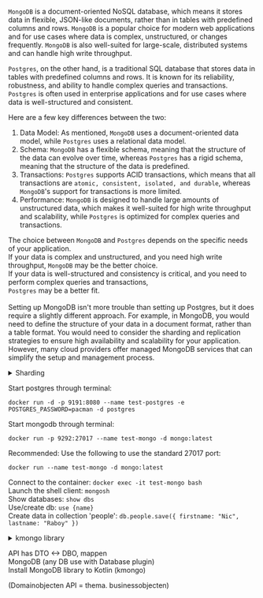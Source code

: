 `MongoDB` is a document-oriented NoSQL database, which means it stores data in flexible, JSON-like documents,
rather than in tables with predefined columns and rows. `MongoDB` is a popular choice for modern web applications
and for use cases where data is complex, unstructured, or changes frequently.
`MongoDB` is also well-suited for large-scale, distributed systems and can handle high write throughput.


`Postgres`, on the other hand, is a traditional SQL database that stores data in tables with predefined 
columns and rows. It is known for its reliability, robustness, 
and ability to handle complex queries and transactions.
`Postgres` is often used in enterprise applications and for use cases where data is well-structured and consistent.


Here are a few key differences between the two:
<br>
1. Data Model: As mentioned, `MongoDB` uses a document-oriented data model,
while `Postgres` uses a relational data model.
   <br>
2. Schema: `MongoDB` has a flexible schema, meaning that the structure of the data can evolve over time,
whereas `Postgres` has a rigid schema, meaning that the structure of the data is predefined.
   <br>
3. Transactions: `Postgres` supports ACID transactions, which means that all transactions are
`atomic, consistent, isolated, and durable`, whereas `MongoDB`'s support for transactions is more limited.
   <br>
4. Performance: `MongoDB` is designed to handle large amounts of unstructured data,
which makes it well-suited for high write throughput and scalability,
while `Postgres` is optimized for complex queries and transactions.


The choice between `MongoDB` and `Postgres` depends on the specific needs of your application. <br>
If your data is complex and unstructured, and you need high write throughput, `MongoDB` may be the better choice. <br>
If your data is well-structured and consistency is critical, 
and you need to perform complex queries and transactions,<br> `Postgres` may be a better fit.<br>
<br>
Setting up MongoDB isn't more trouble than setting up Postgres, but it does require a slightly different approach. 
For example, in MongoDB, you would need to define the structure of your data in a document format, 
rather than a table format. 
You would need to consider the sharding and replication strategies to ensure high availability
and scalability for your application. However, many cloud providers offer managed MongoDB services that can simplify
the setup and management process.

<details>
<summary>Sharding</summary>
Sharding is a technique used to horizontally partition a database across multiple servers or nodes to distribute
the workload and improve performance and scalability. In a sharded database, each shard contains a subset of the data, 
and each node in the cluster is responsible for serving a subset of the workload.

Sharding is typically used in large-scale distributed databases, 
where a single server cannot handle the volume of data or traffic, 
or where the data needs to be geographically distributed for better performance and availability.

To shard a database, the data is typically split based on a shard key, 
which is a unique identifier that determines which shard the data belongs to. 
The shard key can be based on various criteria, such as the value of a specific field, a geographic location, 
or a hash of the data.

One of the benefits of sharding is that it allows for linear scalability, 
meaning that as the database grows, more nodes can be added to the cluster to handle the additional workload. 
However, sharding also introduces additional complexity in terms of managing data distribution, 
ensuring data consistency across shards, and handling failover and recovery in case of node failure.
</details>

Start postgres through terminal:<br>
```
docker run -d -p 9191:8080 --name test-postgres -e POSTGRES_PASSWORD=pacman -d postgres
```
Start mongodb through terminal:<br>
```
docker run -p 9292:27017 --name test-mongo -d mongo:latest
```
Recommended: Use the following to use the standard 27017 port:
```
docker run --name test-mongo -d mongo:latest
```
Connect to the container: `docker exec -it test-mongo bash`<br>
Launch the shell client: `mongosh`<br>
Show databases: `show dbs`<br>
Use/create db: `use {name}`<br>
Create data in collection 'people': `db.people.save({ firstname: "Nic", lastname: "Raboy" })`<br> 
<details>
<summary>kmongo library</summary>
kmongo is a Kotlin driver for MongoDB. It provides a type-safe API for interacting with MongoDB databases in Kotlin. 
The driver uses coroutines to allow asynchronous interactions with the database. 
With kmongo, you can perform CRUD (create, read, update, delete) operations on collections in a MongoDB database.
<details>
<summary>coroutines</summary>
Coroutines are a powerful feature of Kotlin that enable asynchronous and non-blocking programming. 
They allow you to write asynchronous code that looks like synchronous code, 
making it easier to write, read, and maintain.

In a nutshell, a coroutine is a lightweight thread that can be paused and resumed at any point, 
allowing for concurrency without using multiple threads. Coroutines are cooperative, 
meaning they must explicitly yield control to other coroutines, allowing them to run.

With coroutines, you can write code that performs I/O operations, such as database queries or network requests, 
without blocking the thread that is executing the code. 
Instead, the coroutine is suspended until the I/O operation completes, and then resumed with the result.

Kotlin's coroutine support is built on top of the standard Java Thread API and offers a simpler and more efficient
way to write concurrent code. Coroutines provide a clean and expressive way to write asynchronous and non-blocking code, 
making it easier to write scalable and performant applications.
</details>
</details>

API has DTO <-> DBO, mappen <br>
MongoDB (any DB use with Database plugin)<br>
Install MongoDB library to Kotlin (kmongo)<br>

(Domainobjecten API = thema. businessobjecten) <br>